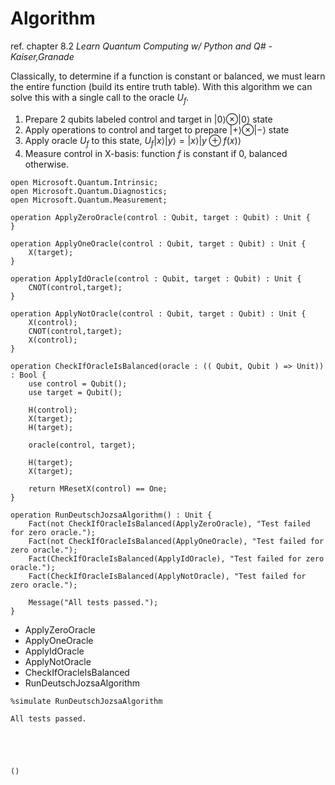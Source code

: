 # Algorithm

ref. chapter 8.2 <i>Learn Quantum Computing w/ Python and Q# - Kaiser,Granade</i>

Classically, to determine if a function is constant or balanced, we must learn the entire function (build its entire truth table).
With this algorithm we can solve this with a single call to the oracle $U_f$.

1. Prepare 2 qubits labeled control and target in $| 0 \rangle \otimes | 0 \rangle$ state
2. Apply operations to control and target to prepare $| + \rangle \otimes |-\rangle$ state
3. Apply oracle $U_f$ to this state, $U_f | x \rangle | y \rangle = |x\rangle |y \oplus f(x) \rangle$
4. Measure control in X-basis: function $f$ is constant if 0, balanced otherwise.


```qsharp
open Microsoft.Quantum.Intrinsic;
open Microsoft.Quantum.Diagnostics;
open Microsoft.Quantum.Measurement;

operation ApplyZeroOracle(control : Qubit, target : Qubit) : Unit {
}

operation ApplyOneOracle(control : Qubit, target : Qubit) : Unit {
    X(target);
}

operation ApplyIdOracle(control : Qubit, target : Qubit) : Unit {
    CNOT(control,target);
}

operation ApplyNotOracle(control : Qubit, target : Qubit) : Unit {
    X(control);
    CNOT(control,target);
    X(control);
}

operation CheckIfOracleIsBalanced(oracle : (( Qubit, Qubit ) => Unit)) : Bool {
    use control = Qubit();
    use target = Qubit();

    H(control);
    X(target);
    H(target);

    oracle(control, target);

    H(target);
    X(target);

    return MResetX(control) == One;
}

operation RunDeutschJozsaAlgorithm() : Unit {
    Fact(not CheckIfOracleIsBalanced(ApplyZeroOracle), "Test failed for zero oracle.");
    Fact(not CheckIfOracleIsBalanced(ApplyOneOracle), "Test failed for zero oracle.");
    Fact(CheckIfOracleIsBalanced(ApplyIdOracle), "Test failed for zero oracle.");
    Fact(CheckIfOracleIsBalanced(ApplyNotOracle), "Test failed for zero oracle.");

    Message("All tests passed.");
}
```




<ul><li>ApplyZeroOracle</li><li>ApplyOneOracle</li><li>ApplyIdOracle</li><li>ApplyNotOracle</li><li>CheckIfOracleIsBalanced</li><li>RunDeutschJozsaAlgorithm</li></ul>




```qsharp
%simulate RunDeutschJozsaAlgorithm
```

    All tests passed.





    ()



